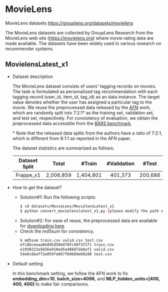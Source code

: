# MovieLens

MovieLens datasets https://grouplens.org/datasets/movielens

The MovieLens datasets are collected by GroupLens Research from the MovieLens web site (https://movielens.org) where movie rating data are made available. The datasets have been widely used in various research on recommender systems.


## MovielensLatest_x1

+ Dataset description

    The MovieLens dataset consists of users' tagging records on movies. The task is formulated as personalized tag recommendation with each tagging record (user_id, item_id, tag_id) as an data instance. The target value denotes whether the user has assigned a particular tag to the movie. We reuse the preprocessed data released by the [AFN](https://ojs.aaai.org/index.php/AAAI/article/view/5768) work, which are randomly split into 7:2:1\* as the training set, validation set, and test set, respectively. For consistency of evaluation, we obtain the preprocessed data accessible from the [BARS benchmark](https://github.com/openbenchmark/BARS/click_prediction/datasets). 

    \* Note that the released data splits from the authors have a ratio of 7:2:1, which is different from 8:1:1 as reported in the AFN paper. 

    The dataset statistics are summarized as follows:

    | Dataset Split  | Total | #Train | #Validation | #Test | 
    | :--------: | :-----: |:-----: | :----------: | :----: | 
    | Frappe_x1 |  2,006,859   | 1,404,801  |  401,373    | 200,686   |   


+ How to get the dataset?
  + Solution#1: Run the following scripts:
      ```bash
      $ cd datasets/MovieLens/MovielensLatest_x1
      $ python convert_movielenslatest_x1.py (please modify the path accordingly)
      ```
  + Solution#2: For ease of reuse, the preprocessed data are available for [downloading here](https://zenodo.org/record/6324454/files/Movielenslatest_x1.zip?download=1).
  + Check the md5sum for consistency.
      ```bash
      $ md5sum train.csv valid.csv test.csv
      efc8bceeaa0e895d566470fc99f3f271 train.csv
      e1930223a5026e910ed5a48687de8af1 valid.csv
      54e8c6baff2e059fe067fb9b69e692d0 test.csv
      ```

+ Default setting
  
  In this benchmark setting, we follow the AFN work to fix **embedding_dim=10**, **batch_size=4096**, and **MLP_hidden_units=[400, 400, 400]** to make fair comparisons.






